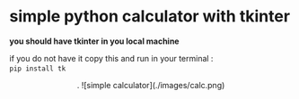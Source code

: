 # simple python calculator with tkinter

**you should have tkinter in you local machine**

if you do not have it copy this and run in your terminal :  
`pip install tk`  


<center>  
. 
![simple calculator](./images/calc.png)
<center/>
